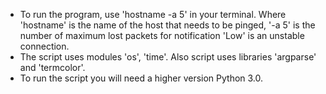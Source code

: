* To run the program, use 'hostname -a 5' in your terminal. Where 'hostname' is the name of the host that needs to be pinged, '-a 5' is the number of maximum lost packets for notification 'Low' is an unstable connection.
* The script uses modules 'os', 'time'. Also script uses libraries 'argparse' and 'termcolor'.
* To run the script you will need a higher version Python 3.0.
